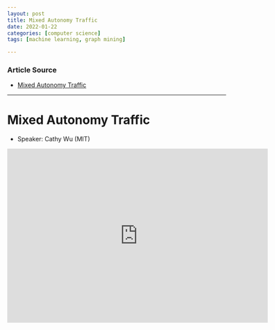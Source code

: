 ```yaml
---
layout: post
title: Mixed Autonomy Traffic
date: 2022-01-22
categories: [computer science]
tags: [machine learning, graph mining]

---
```


### Article Source

* [Mixed Autonomy Traffic](https://www.youtube.com/watch?v=nXR16fm6OY8)



---

# Mixed Autonomy Traffic

* Speaker: Cathy Wu (MIT)

<iframe width="600" height="400" src="https://www.youtube.com/embed/nXR16fm6OY8" title="YouTube video player" frameborder="0" allow="accelerometer; autoplay; clipboard-write; encrypted-media; gyroscope; picture-in-picture" allowfullscreen></iframe>